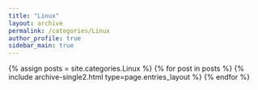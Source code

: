 ```yaml
---
title: "Linux"
layout: archive
permalink: /categories/Linux
author_profile: true
sidebar_main: true
---
```



{% assign posts = site.categories.Linux %}
{% for post in posts %} {% include archive-single2.html type=page.entries_layout %} {% endfor %}